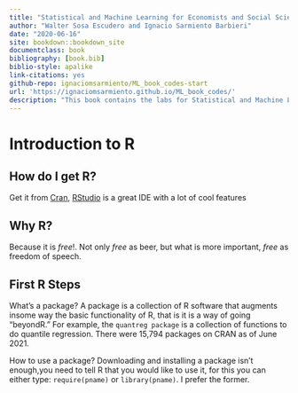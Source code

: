 ```yaml
--- 
title: "Statistical and Machine Learning for Economists and Social Scientists"
author: "Walter Sosa Escudero and Ignacio Sarmiento Barbieri"
date: "2020-06-16"
site: bookdown::bookdown_site
documentclass: book
bibliography: [book.bib]
biblio-style: apalike
link-citations: yes
github-repo: ignaciomsarmiento/ML_book_codes-start
url: 'https://ignaciomsarmiento.github.io/ML_book_codes/'
description: "This book contains the labs for Statistical and Machine Learning for Economists and Social Scientists"
---
```


#  Introduction to R


## How do I get **R**?
Get it from [Cran](https://cran.r-project.org/),  [RStudio](https://rstudio.com/) is a great IDE with a lot of cool features

## Why **R**?

Because it is *free*!. Not only *free* as beer, but what is more important, *free* as freedom of speech.

## First **R** Steps

What’s a package?  A package is a collection of R software that augments insome way the basic functionality of R, that is it is a way of going “beyondR.”  For  example,  the `quantreg package`  is  a  collection  of  functions  to  do quantile regression.  There were 15,794 packages on CRAN as of June 2021.

How to use a package?  Downloading and installing a package isn’t enough,you need to tell R that you would like to use it, for this you can either type: `require(pname)` or `library(pname)`.  I prefer the former.

